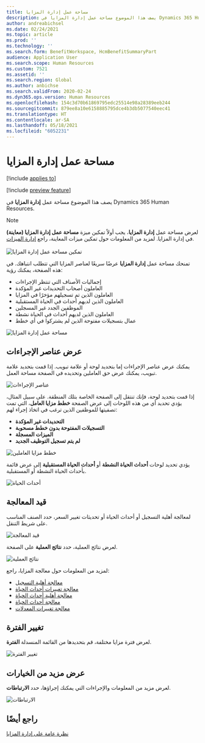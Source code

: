```yaml
---
title: مساحة عمل إدارة المزايا
description: يصف هذا الموضوع مساحة عمل إدارة المزايا في Dynamics 365 Human Resources.
author: andreabichsel
ms.date: 02/24/2021
ms.topic: article
ms.prod: ''
ms.technology: ''
ms.search.form: BenefitWorkspace, HcmBenefitSummaryPart
audience: Application User
ms.search.scope: Human Resources
ms.custom: 7521
ms.assetid: ''
ms.search.region: Global
ms.author: anbichse
ms.search.validFrom: 2020-02-24
ms.dyn365.ops.version: Human Resources
ms.openlocfilehash: 154c3d70b61869795edc25514e98a28389eeb244
ms.sourcegitcommit: 879ee8a10e6158885795dce4b3db5077540eec41
ms.translationtype: HT
ms.contentlocale: ar-SA
ms.lasthandoff: 05/18/2021
ms.locfileid: "6052231"
---
```

# <a name="benefits-management-workspace"></a>مساحة عمل إدارة المزايا

[!include [applies to](../includes/applies-to-hr.md)]

[!include [preview feature](./includes/preview-feature.md)]

يصف هذا الموضوع مساحة عمل **إدارة المزايا** في Dynamics 365 Human Resources.

> [!NOTE]
> لعرض مساحة عمل **إدارة المزايا**، يجب أولاً تمكين ميزة **مساحة عمل إدارة المزايا (معاينة)** في إدارة المزايا. لمزيد من المعلومات حول تمكين ميزات المعاينة، راجع [إدارة الميزات](../hr-admin-manage-features.md).<br><br>![تمكين مساحة عمل إدارة المزايا](./media/hr-benefits-management-workspace-enable.png)

تمنحك مساحة عمل **إدارة المزايا** عرضًا سريعًا لعناصر المزايا التي تتطلب انتباهك. في هذه الصفحة، يمكنك رؤية:

- إجماليات الأصناف التي تنتظر الإجراءات
- العاملون أصحاب التحديدات غير المؤكدة
- العاملون الذين تم تسجيلهم مؤخرًا في المزايا
- العاملون الذين لديهم أحداث في الحياة المستقبلية
- الموظفين الجدد غير المسجلين
- العاملون الذين لديهم أحداث في الحياة نشطة
- عمال بتسجيلات مفتوحة الذين لم يشتركوا في أي خطط

![مساحة عمل إدارة المزايا](./media/hr-benefits-management-workspace.png)

## <a name="view-action-items"></a>عرض عناصر الإجراءات

يمكنك عرض عناصر الإجراءات إما بتحديد لوحة أو علامة تبويب. إذا قمت بتحديد علامة تبويب، يمكنك عرض حق العاملين وتحديده في الصفحة مساحة العمل.

![عناصر الإجراءات](./media/hr-benefits-management-workspace-action-items.png)

إذا قمت بتحديد لوحة، فإنك تنتقل إلى الصفحة الخاصة بتلك المنطقة. على سبيل المثال، يؤدي تحديد أي من هذه اللوحات إلى عرض الصفحة **خطط مزايا العامل**، التي تمت تصفيتها للموظفين الذين ترغب في اتخاذ إجراء لهم:

- **التحديدات غير المؤكدة**
- **التسجيلات المفتوحة بدون خطط مسحوبة**
- **الميزات المسجلة**
- **لم يتم تسجيل التوظيف الجديد**

![خطط مزايا العاملين](./media/hr-benefits-management-workspace-plans.png)

يؤدي تحديد لوحات **أحداث الحياة النشطة** أو **أحداث الحياة المستقبلية** إلى عرض قائمة بأحداث الحياة النشطة أو المستقبلية.

![أحداث الحياة](./media/hr-benefits-management-workspace-life-events.png)

## <a name="processing"></a>قيد المعالجة

لمعالجة أهلية التسجيل أو أحداث الحياة أو تحديثات تغيير السعر، حدد الصنف المناسب على شريط التنقل.

![قيد المعالجة](./media/hr-benefits-management-workspace-processing.png)

لعرض نتائج العملية، حدد **نتائج العملية** على الصفحة.

![نتائج العملية](./media/hr-benefits-management-workspace-process-results.png)

لمزيد من المعلومات حول معالجة المزايا، راجع:

- [معالجة أهلية التسجيل](hr-benefits-process-enrollment-eligibility.md)
- [معالجة تغييرات أحداث الحياة](hr-benefits-process-life-event-changes.md)
- [معالجة أهلية أحداث الحياة](hr-benefits-process-life-event-eligibility.md)
- [معالجة أحداث الحياة](hr-benefits-process-life-events.md)
- [معالجة تغييرات المعدلات](hr-benefits-process-rate-changes.md)

## <a name="change-period"></a>تغيير الفترة

لعرض فترة مزايا مختلفة، قم بتحديدها من القائمة المنسدلة **الفترة**.

![تغيير الفترة](./media/hr-benefits-management-workspace-period.png)

## <a name="view-more-options"></a>عرض مزيد من الخيارات

لعرض مزيد من المعلومات والإجراءات التي يمكنك إجراؤها، حدد **الارتباطات**.

![الارتباطات](./media/hr-benefits-management-workspace-links.png)

## <a name="see-also"></a>راجع أيضًا

[نظرة عامة على إدارة المزايا](hr-benefits-management-overview.md)